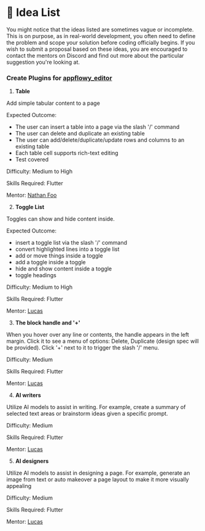 # 🧩 Idea List

You might notice that the ideas listed are sometimes vague or incomplete. This is on purpose, as in real-world development, you often need to define the problem and scope your solution before coding officially begins. If you wish to submit a proposal based on these ideas, you are encouraged to contact the mentors on Discord and find out more about the particular suggestion you're looking at.&#x20;



### Create Plugins for [appflowy\_editor](https://github.com/AppFlowy-IO/appflowy-editor)

1. **Table**&#x20;

Add simple tabular content to a page

Expected Outcome:&#x20;

* The user can insert a table into a page via the slash '/' command
* The user can delete and duplicate an existing table
* The user can add/delete/duplicate/update rows and columns to an existing table
* Each table cell supports rich-text editing
* Test covered

Difficulty: Medium to High

Skills Required: Flutter

Mentor:  [Nathan Foo](https://github.com/appflowy)



2. **Toggle List**

Toggles can show and hide content inside.

Expected Outcome:&#x20;

* insert a toggle list via the slash '/' command
* convert highlighted lines into a toggle list
* add or move things inside a toggle
* add a toggle inside a toggle
* hide and show content inside a toggle
* toggle headings

Difficulty: Medium to High

Skills Required: Flutter

Mentor: [Lucas](https://github.com/LucasXu0)



3. **The block handle and '+'** &#x20;

When you hover over any line or contents, the handle appears in the left margin. Click it to see a menu of options: Delete, Duplicate (design spec will be provided). Click '+' next to it to trigger the slash '/' menu.

Difficulty: Medium

Skills Required: Flutter

Mentor: [Lucas](https://github.com/LucasXu0)



4. **AI writers**&#x20;

Utilize AI models to assist in writing. For example, create a summary of selected text areas or brainstorm ideas given a specific prompt.

Difficulty: Medium

Skills Required: Flutter

Mentor: [Lucas](https://github.com/LucasXu0)



5. **AI designers**

Utilize AI models to assist in designing a page. For example, generate an image from text or auto makeover a page layout to make it more visually appealing

Difficulty: Medium

Skills Required: Flutter

Mentor: [Lucas](https://github.com/LucasXu0)

